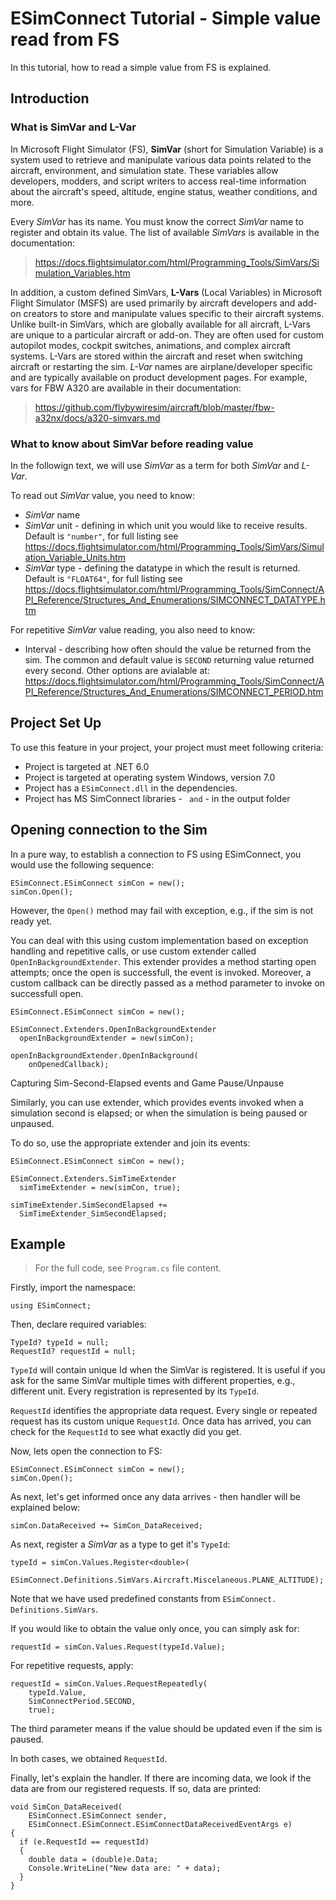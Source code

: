 # ESimConnect Tutorial - Simple value read from FS

In this tutorial, how to read a simple value from FS is explained.

## Introduction

### What is SimVar and L-Var

In Microsoft Flight Simulator (FS), **SimVar** (short for Simulation Variable) is a system used to retrieve and manipulate various data points related to the aircraft, environment, and simulation state. These variables allow developers, modders, and script writers to access real-time information about the aircraft's speed, altitude, engine status, weather conditions, and more.

Every _SimVar_ has its name. You must know the correct _SimVar_ name to register and obtain its value. The list of available _SimVars_ is available in the documentation:

> https://docs.flightsimulator.com/html/Programming_Tools/SimVars/Simulation_Variables.htm

In addition, a custom defined SimVars, **L-Vars** (Local Variables) in Microsoft Flight Simulator (MSFS) are used primarily by aircraft developers and add-on creators to store and manipulate values specific to their aircraft systems. Unlike built-in SimVars, which are globally available for all aircraft, L-Vars are unique to a particular aircraft or add-on. They are often used for custom autopilot modes, cockpit switches, animations, and complex aircraft systems. L-Vars are stored within the aircraft and reset when switching aircraft or restarting the sim. _L-Var_ names are airplane/developer specific and are typically available on product development pages. For example, vars for FBW A320 are available in their documentation:
> https://github.com/flybywiresim/aircraft/blob/master/fbw-a32nx/docs/a320-simvars.md

### What to know about SimVar before reading value

In the followign text, we will use _SimVar_ as a term for both _SimVar_ and _L-Var_.

To read out _SimVar_ value, you need to know:
* _SimVar_ name
* _SimVar_ unit - defining in which unit you would like to receive results. Default is `"number"`, for full listing see https://docs.flightsimulator.com/html/Programming_Tools/SimVars/Simulation_Variable_Units.htm
* _SimVar_ type - defining the datatype in which the result is returned. Default is `"FLOAT64"`, for full listing see https://docs.flightsimulator.com/html/Programming_Tools/SimConnect/API_Reference/Structures_And_Enumerations/SIMCONNECT_DATATYPE.htm

For repetitive _SimVar_ value reading, you also need to know:
* Interval - describing how often should the value be returned from the sim. The common and default value is `SECOND` returning value returned every second. Other options are avialable at: https://docs.flightsimulator.com/html/Programming_Tools/SimConnect/API_Reference/Structures_And_Enumerations/SIMCONNECT_PERIOD.htm

## Project Set Up

To use this feature in your project, your project must meet following criteria:
* Project is targeted at .NET 6.0
* Project is targeted at operating system Windows, version 7.0
* Project has a `ESimConnect.dll` in the dependencies.
* Project has MS SimConnect libraries - ``  and ``  - in the output folder

## Opening connection to the Sim

In a pure way, to establish a connection to FS using ESimConnect, you would use the following sequence:

```;
ESimConnect.ESimConnect simCon = new();
simCon.Open();
```

However, the `Open()` method may fail with exception, e.g., if the sim is not ready yet.

You can deal with this using custom implementation based on exception handling and repetitive calls, or use custom extender called `OpenInBackgroundExtender`. This extender provides a method starting open attempts; once the open is successfull, the event is invoked. Moreover, a custom callback can be directly passed as a method parameter to invoke on successfull open.

```
ESimConnect.ESimConnect simCon = new();

ESimConnect.Extenders.OpenInBackgroundExtender 
  openInBackgroundExtender = new(simCon);

openInBackgroundExtender.OpenInBackground(
    onOpenedCallback);
```

Capturing Sim-Second-Elapsed events and Game Pause/Unpause

Similarly, you can use extender, which provides events invoked when a simulation second is elapsed; or when the simulation is being paused or unpaused.

To do so, use the appropriate extender and join its events:
```
ESimConnect.ESimConnect simCon = new();

ESimConnect.Extenders.SimTimeExtender 
  simTimeExtender = new(simCon, true);

simTimeExtender.SimSecondElapsed += 
  SimTimeExtender_SimSecondElapsed;
```

## Example

> For the full code, see `Program.cs` file content.

Firstly, import the namespace:
```
using ESimConnect;
```

Then, declare required variables:
```
TypeId? typeId = null;
RequestId? requestId = null;
```

`TypeId` will contain unique Id when the SimVar is registered. It is useful if you ask for the same SimVar multiple times with different properties, e.g., different unit. Every registration is represented by its `TypeId`.

`RequestId` identifies the appropriate data request. Every single or repeated request has its custom unique `RequestId`. Once data has arrived, you can check for the `RequestId` to see what exactly did you get.

Now, lets open the connection to FS:
```
ESimConnect.ESimConnect simCon = new();
simCon.Open();
```

As next, let's get informed once any data arrives - then handler will be explained below:
```
simCon.DataReceived += SimCon_DataReceived;
```

As next, register a _SimVar_ as a type to get it's `TypeId`:

```
typeId = simCon.Values.Register<double>(
    ESimConnect.Definitions.SimVars.Aircraft.Miscelaneous.PLANE_ALTITUDE);
```
Note that we have used predefined constants from `ESimConnect. Definitions.SimVars`.

If you would like to obtain the value only once, you can simply ask for:
```
requestId = simCon.Values.Request(typeId.Value);
```
For repetitive requests, apply:
```
requestId = simCon.Values.RequestRepeatedly(
    typeId.Value, 
    SimConnectPeriod.SECOND, 
    true);
```

The third parameter means if the value should be updated even if the sim is paused.

In both cases, we obtained `RequestId`.

Finally, let's explain the handler. If there are incoming data, we look if the data are from our registered requests. If so, data are printed:
```
void SimCon_DataReceived(
    ESimConnect.ESimConnect sender, 
    ESimConnect.ESimConnect.ESimConnectDataReceivedEventArgs e)
{
  if (e.RequestId == requestId)
  {
    double data = (double)e.Data;
    Console.WriteLine("New data are: " + data);
  }
}
```